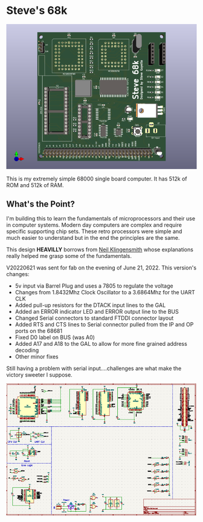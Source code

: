 # Steve's 68k

![Steve 68k](./Steve%2068k.png?raw=true "Steve 68k")

This is my extremely simple 68000 single board computer.  It has 512k of ROM and 512k of RAM.

## What's the Point?

I'm building this to learn the fundamentals of microprocessors and their use in computer systems.  Modern day computers are complex and require specific supporting chip sets.  These retro processors were simple and much easier to understand but in the end the principles are the same.


This design **HEAVILLY** borrows from [Neil Klingensmith](https://neilklingensmith.com/teaching/68khomebrew/) whose explanations really helped me grasp some of the fundamentals.

V20220621 was sent for fab on the evening of June 21, 2022.  This version's changes:
- 5v input via Barrel Plug and uses a 7805 to regulate the voltage
- Changes from 1.8432Mhz Clock Oscillator to a 3.6864Mhz for the UART CLK
- Added pull-up resistors for the DTACK input lines to the GAL
- Added an ERROR indicator LED and ERROR output line to the BUS
- Changed Serial connectors to standard FTDDI connector layout
- Added RTS and CTS lines to Serial connector pulled from the IP and OP ports on the 68681
- Fixed D0 label on BUS (was A0)
- Added A17 and A18 to the GAL to allow for more fine grained address decoding
- Other minor fixes

Still having a problem with serial input....challenges are what make the victory sweeter I suppose.

[![Schematic](/steve%2068k%20schematic.png?raw=true)](https://github.com/stevegg/Steve-68k/blob/master/Steve%2068k.pdf?raw=true)

